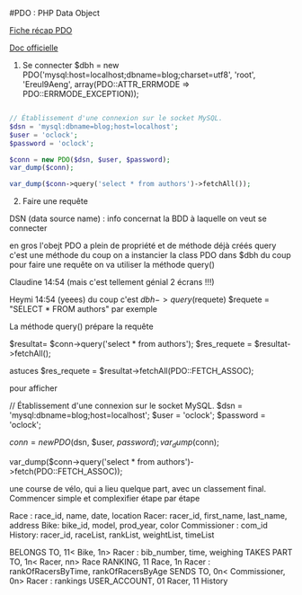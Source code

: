 #PDO : PHP Data Object

[Fiche récap PDO](https://github.com/O-clock-Alumni/fiches-recap/blob/master/bdd/pdo.md)

[Doc officielle](https://www.php.net/manual/fr/book.pdo.php)


1. Se connecter
$dbh = new PDO('mysql:host=localhost;dbname=blog;charset=utf8', 'root', 'Ereul9Aeng', array(PDO::ATTR_ERRMODE => PDO::ERRMODE_EXCEPTION));

```php

// Établissement d'une connexion sur le socket MySQL.
$dsn = 'mysql:dbname=blog;host=localhost';
$user = 'oclock';
$password = 'oclock';

$conn = new PDO($dsn, $user, $password);
var_dump($conn);

var_dump($conn->query('select * from authors')->fetchAll());

```
2. Faire une requête 

DSN (data source name) : info concernat la BDD à laquelle on veut se connecter

en gros l'obejt PDO a plein de propriété et de méthode déjà créés
query c'est une méthode
du coup on a instancier la class PDO
dans $dbh
du coup pour faire une requête on va utiliser la méthode query()

Claudine
14:54
(mais c'est tellement génial 2 écrans !!!)

Heymi
14:54
(yeees)
du coup c'est $dbh->query($requete)
$requete = "SELECT * FROM authors"
par exemple

La méthode query() prépare la requête 

$resultat= $conn->query('select * from authors');
$res_requete = $resultat->fetchAll();

astuces
$res_requete = $resultat->fetchAll(PDO::FETCH_ASSOC);

pour afficher 


// Établissement d'une connexion sur le socket MySQL.
$dsn = 'mysql:dbname=blog;host=localhost';
$user = 'oclock';
$password = 'oclock';

$conn = new PDO($dsn, $user, $password);
var_dump($conn);

var_dump($conn->query('select * from authors')->fetch(PDO::FETCH_ASSOC));

une course de vélo, qui a lieu quelque part, avec un classement final. Commencer simple et complexifier étape par étape


Race : race_id, name, date, location
Racer: racer_id, first_name, last_name, address
Bike: bike_id, model, prod_year, color
Commissioner : com_id
History: racer_id, raceList, rankList, weightList, timeList

BELONGS TO, 11< Bike, 1n> Racer : bib_number, time, weighing 
TAKES PART TO, 1n< Racer, nn> Race
RANKING, 11 Race, 1n Racer : rankOfRacersByTime, rankOfRacersByAge
SENDS TO, 0n< Commissioner, 0n> Racer : rankings
USER_ACCOUNT, 01 Racer, 11 History